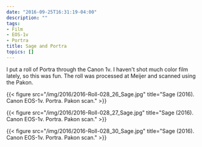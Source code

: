 ```yaml
---
date: "2016-09-25T16:31:19-04:00"
description: ""
tags:
- Film
- EOS-1v
- Portra
title: Sage and Portra
topics: []
---
```


I put a roll of Portra through the Canon 1v. I haven't shot much color film
lately, so this was fun. The roll was processed at Meijer and scanned using the Pakon.


{{< figure src="/img/2016/2016-Roll-028_26_Sage.jpg" title="Sage (2016). Canon EOS-1v. Portra. Pakon scan." >}}


{{< figure src="/img/2016/2016-Roll-028_27_Sage.jpg" title="Sage (2016). Canon EOS-1v. Portra. Pakon scan." >}}


{{< figure src="/img/2016/2016-Roll-028_30_Sage.jpg" title="Sage (2016). Canon EOS-1v. Portra. Pakon scan." >}}

